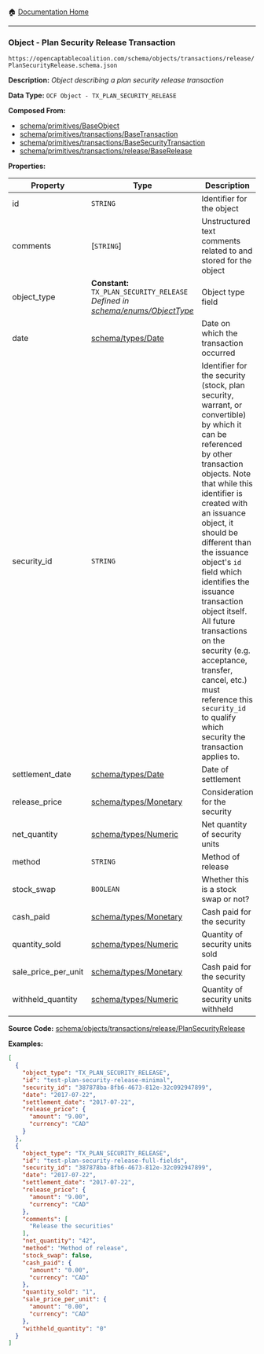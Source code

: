 :house: [Documentation Home](/README.md)

---

### Object - Plan Security Release Transaction

`https://opencaptablecoalition.com/schema/objects/transactions/release/PlanSecurityRelease.schema.json`

**Description:** _Object describing a plan security release transaction_

**Data Type:** `OCF Object - TX_PLAN_SECURITY_RELEASE`

**Composed From:**

- [schema/primitives/BaseObject](/docs/schema/primitives/BaseObject.md)
- [schema/primitives/transactions/BaseTransaction](/docs/schema/primitives/transactions/BaseTransaction.md)
- [schema/primitives/transactions/BaseSecurityTransaction](/docs/schema/primitives/transactions/BaseSecurityTransaction.md)
- [schema/primitives/transactions/release/BaseRelease](/docs/schema/primitives/transactions/release/BaseRelease.md)

**Properties:**

| Property            | Type                                                                                                                  | Description                                                                                                                                                                                                                                                                                                                                                                                                                                                                                                 | Required   |
| ------------------- | --------------------------------------------------------------------------------------------------------------------- | ----------------------------------------------------------------------------------------------------------------------------------------------------------------------------------------------------------------------------------------------------------------------------------------------------------------------------------------------------------------------------------------------------------------------------------------------------------------------------------------------------------- | ---------- |
| id                  | `STRING`                                                                                                              | Identifier for the object                                                                                                                                                                                                                                                                                                                                                                                                                                                                                   | `REQUIRED` |
| comments            | [`STRING`]                                                                                                            | Unstructured text comments related to and stored for the object                                                                                                                                                                                                                                                                                                                                                                                                                                             | -          |
| object_type         | **Constant:** `TX_PLAN_SECURITY_RELEASE`</br>_Defined in [schema/enums/ObjectType](/docs/schema/enums/ObjectType.md)_ | Object type field                                                                                                                                                                                                                                                                                                                                                                                                                                                                                           | `REQUIRED` |
| date                | [schema/types/Date](/docs/schema/types/Date.md)                                                                       | Date on which the transaction occurred                                                                                                                                                                                                                                                                                                                                                                                                                                                                      | `REQUIRED` |
| security_id         | `STRING`                                                                                                              | Identifier for the security (stock, plan security, warrant, or convertible) by which it can be referenced by other transaction objects. Note that while this identifier is created with an issuance object, it should be different than the issuance object's `id` field which identifies the issuance transaction object itself. All future transactions on the security (e.g. acceptance, transfer, cancel, etc.) must reference this `security_id` to qualify which security the transaction applies to. | `REQUIRED` |
| settlement_date     | [schema/types/Date](/docs/schema/types/Date.md)                                                                       | Date of settlement                                                                                                                                                                                                                                                                                                                                                                                                                                                                                          | `REQUIRED` |
| release_price       | [schema/types/Monetary](/docs/schema/types/Monetary.md)                                                               | Consideration for the security                                                                                                                                                                                                                                                                                                                                                                                                                                                                              | `REQUIRED` |
| net_quantity        | [schema/types/Numeric](/docs/schema/types/Numeric.md)                                                                 | Net quantity of security units                                                                                                                                                                                                                                                                                                                                                                                                                                                                              | -          |
| method              | `STRING`                                                                                                              | Method of release                                                                                                                                                                                                                                                                                                                                                                                                                                                                                           | -          |
| stock_swap          | `BOOLEAN`                                                                                                             | Whether this is a stock swap or not?                                                                                                                                                                                                                                                                                                                                                                                                                                                                        | -          |
| cash_paid           | [schema/types/Monetary](/docs/schema/types/Monetary.md)                                                               | Cash paid for the security                                                                                                                                                                                                                                                                                                                                                                                                                                                                                  | -          |
| quantity_sold       | [schema/types/Numeric](/docs/schema/types/Numeric.md)                                                                 | Quantity of security units sold                                                                                                                                                                                                                                                                                                                                                                                                                                                                             | -          |
| sale_price_per_unit | [schema/types/Monetary](/docs/schema/types/Monetary.md)                                                               | Cash paid for the security                                                                                                                                                                                                                                                                                                                                                                                                                                                                                  | -          |
| withheld_quantity   | [schema/types/Numeric](/docs/schema/types/Numeric.md)                                                                 | Quantity of security units withheld                                                                                                                                                                                                                                                                                                                                                                                                                                                                         | -          |

**Source Code:** [schema/objects/transactions/release/PlanSecurityRelease](/schema/objects/transactions/release/PlanSecurityRelease.schema.json)

**Examples:**

```json
[
  {
    "object_type": "TX_PLAN_SECURITY_RELEASE",
    "id": "test-plan-security-release-minimal",
    "security_id": "387878ba-8fb6-4673-812e-32c092947899",
    "date": "2017-07-22",
    "settlement_date": "2017-07-22",
    "release_price": {
      "amount": "9.00",
      "currency": "CAD"
    }
  },
  {
    "object_type": "TX_PLAN_SECURITY_RELEASE",
    "id": "test-plan-security-release-full-fields",
    "security_id": "387878ba-8fb6-4673-812e-32c092947899",
    "date": "2017-07-22",
    "settlement_date": "2017-07-22",
    "release_price": {
      "amount": "9.00",
      "currency": "CAD"
    },
    "comments": [
      "Release the securities"
    ],
    "net_quantity": "42",
    "method": "Method of release",
    "stock_swap": false,
    "cash_paid": {
      "amount": "0.00",
      "currency": "CAD"
    },
    "quantity_sold": "1",
    "sale_price_per_unit": {
      "amount": "0.00",
      "currency": "CAD"
    },
    "withheld_quantity": "0"
  }
]
```
